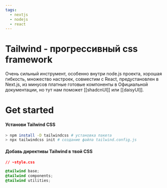 ```yaml
---
tags:
  - nextjs
  - nodejs
  - react
---
```

# Tailwind - прогрессивный css framework
Очень сильный инструмент, особенно внутри node.js проекта, хорошая гибкость, множество настроек, совместим с React, предустановлен в Next.js, из минусов платные готовые компоненты в Официальной документации, но тут нам поможет [[shadcnUI]] или [[daisyUI]].
# Get started
#### Установи Tailwind CSS
```zsh title="terminal"
> npm install -D tailwindcss # установка пакета
> npx tailwindcss init # создание файла tailwind.config.js
```

#### Добавь директивы Tailwind в твой CSS
```css
// ~style.css

@tailwind base;
@tailwind components;
@tailwind utilities;
```